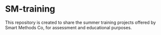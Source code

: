 # SM-training
This repository is created to share the summer training projects offered by Smart Methods Co, for assessment and educational purposes.
